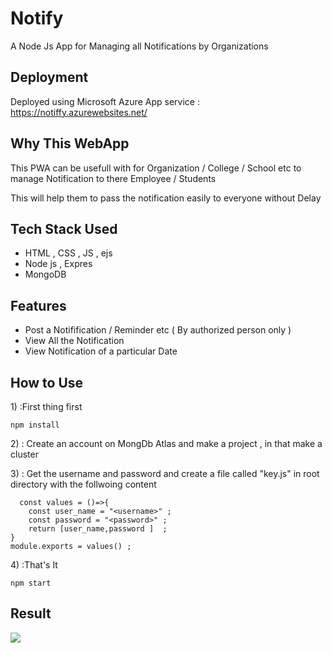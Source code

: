 # Notify
A Node Js App for Managing all Notifications by Organizations


## Deployment
Deployed using Microsoft Azure App service : https://notiffy.azurewebsites.net/


## Why This WebApp
<p> This PWA can be usefull with for Organization / College / School etc to manage Notification to there Employee / Students </p>
<p> This will help them to pass the notification easily to everyone without Delay</p>


## Tech Stack Used
<ul>
  <li> HTML , CSS , JS , ejs</li>
  <li> Node js , Expres </li>
  <li> MongoDB </li>
</ul>


## Features
<ul>
  <li> Post a Notifification / Reminder etc ( By authorized person only ) </li>
  <li> View All the Notification </li>
  <li> View Notification of a particular Date </li>
</ul>
  
  
## How to Use
<p>1) :First thing first 
  
```npm install```
</p>
<p>2) : Create an account on MongDb Atlas and make a project , in that make a cluster </p>
<p>3) : Get the username and password and create a file called "key.js" in root directory with the follwoing content 
  
```
  const values = ()=>{
    const user_name = "<username>" ;
    const password = "<password>" ;
    return [user_name,password ]  ;
}
module.exports = values() ;
````
</p>
<p>4) :That's It 
  
```npm start```
</p>


## Result
<img src = "image.png">

